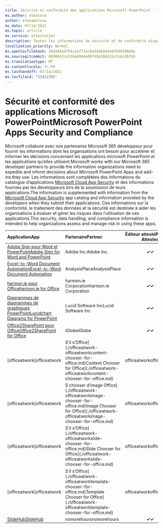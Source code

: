 ```yaml
---
title: Sécurité et conformité des applications Microsoft PowerPoint - Toutes les applications
ms.author: elmalova
author: elenamalova
ms.date: 07/14/2021
ms.topic: article
ms.service: attestation
description: Toutes les informations de sécurité et de conformité disponibles pour toutes les applications Microsoft PowerPoint.
localization_priority: Normal
ms.openlocfilehash: 38dd48a4754c1ef71ecbe544b8d4e0f049398d9e
ms.sourcegitcommit: 0098942ce316ab984e09fd9d2063cbc516c8bfb5
ms.translationtype: MT
ms.contentlocale: fr-FR
ms.lasthandoff: 07/14/2021
ms.locfileid: "53422705"
---
```

# <a name="microsoft-powerpoint-apps-security-and-compliance"></a><span data-ttu-id="7516a-103">Sécurité et conformité des applications Microsoft PowerPoint</span><span class="sxs-lookup"><span data-stu-id="7516a-103">Microsoft PowerPoint Apps Security and Compliance</span></span>

<span data-ttu-id="7516a-104">Microsoft collabore avec nos partenaires Microsoft 365 développeur pour fournir les informations dont les organisations ont besoin pour accélérer et informer les décisions concernant les applications microsoft PowerPoint et les applications qu’elles utilisent.</span><span class="sxs-lookup"><span data-stu-id="7516a-104">Microsoft works with our Microsoft 365 developer partners to provide the information organizations need to expedite and inform decisions about Microsoft PowerPoint Apps and add-ins they use.</span></span> <span data-ttu-id="7516a-105">Les informations sont complétées des informations du catalogue d’applications [Microsoft Cloud App Security](https://www.microsoft.com/en-us/enterprise-mobility-security/cloud-app-security) et des informations fournies par les développeurs lors de la soumission de leurs applications.</span><span class="sxs-lookup"><span data-stu-id="7516a-105">The information is supplemented with information from the [Microsoft Cloud App Security](https://www.microsoft.com/en-us/enterprise-mobility-security/cloud-app-security) app catalog and information provided by the developers when they submit their applications.</span></span> <span data-ttu-id="7516a-106">Ces informations sur la conformité, le traitement des données et la sécurité est destinée à aider les organisations à évaluer et gérer les risques dans l’utilisation de ces applications.</span><span class="sxs-lookup"><span data-stu-id="7516a-106">This security, data handling, and compliance information is intended to help organizations assess and manage risk in using these apps.</span></span>

| <span data-ttu-id="7516a-107">**Application**</span><span class="sxs-lookup"><span data-stu-id="7516a-107">**App**</span></span> | <span data-ttu-id="7516a-108">**Partenaire**</span><span class="sxs-lookup"><span data-stu-id="7516a-108">**Partner**</span></span> | <span data-ttu-id="7516a-109">**Éditeur attesté**</span><span class="sxs-lookup"><span data-stu-id="7516a-109">**Publisher Attested**</span></span> | <span data-ttu-id="7516a-110">**Certifié**</span><span class="sxs-lookup"><span data-stu-id="7516a-110">**Certified**</span></span> |
|:--------|:------------|:----------------------:|:-------------:|
| [<span data-ttu-id="7516a-111">Adobe Sign pour Word et PowerPoint</span><span class="sxs-lookup"><span data-stu-id="7516a-111">Adobe Sign for Word and PowerPoint</span></span>](./adobe-inc-sign-for-word-and-powerpoint.md) | <span data-ttu-id="7516a-112">Adobe Inc.</span><span class="sxs-lookup"><span data-stu-id="7516a-112">Adobe Inc.</span></span> | <span data-ttu-id="7516a-113">**✓**</span><span class="sxs-lookup"><span data-stu-id="7516a-113">**✓**</span></span> | <img alt="Certified application badge" src="../media/certified-badge.png" height="25" width="25" /> |
| [<span data-ttu-id="7516a-114">Excel-to-Word Document Automation</span><span class="sxs-lookup"><span data-stu-id="7516a-114">Excel-to-Word Document Automation</span></span>](./analysisplace-excel-to-word-document-automation.md) | <span data-ttu-id="7516a-115">AnalysisPlace</span><span class="sxs-lookup"><span data-stu-id="7516a-115">AnalysisPlace</span></span> | <span data-ttu-id="7516a-116">**✓**</span><span class="sxs-lookup"><span data-stu-id="7516a-116">**✓**</span></span> |  |
| [<span data-ttu-id="7516a-117">harmon.ie pour Office</span><span class="sxs-lookup"><span data-stu-id="7516a-117">harmon.ie for Office</span></span>](./harmonie-corporation-for-office.md) | <span data-ttu-id="7516a-118">harmon.ie Corporation</span><span class="sxs-lookup"><span data-stu-id="7516a-118">harmon.ie Corporation</span></span> | <span data-ttu-id="7516a-119">**✓**</span><span class="sxs-lookup"><span data-stu-id="7516a-119">**✓**</span></span> |  |
| [<span data-ttu-id="7516a-120">Diagrammes de diagrammes de graphiques PowerPoint</span><span class="sxs-lookup"><span data-stu-id="7516a-120">Lucidchart Diagrams for PowerPoint</span></span>](./lucid-software-inc-lucidchart-diagrams-for-powerpoint.md) | <span data-ttu-id="7516a-121">Lucid Software Inc</span><span class="sxs-lookup"><span data-stu-id="7516a-121">Lucid Software Inc</span></span> | <span data-ttu-id="7516a-122">**✓**</span><span class="sxs-lookup"><span data-stu-id="7516a-122">**✓**</span></span> |  |
| [<span data-ttu-id="7516a-123">Office2SharePoint pour Office</span><span class="sxs-lookup"><span data-stu-id="7516a-123">Office2SharePoint for Office</span></span>](./iglobe-office2sharepoint-for-office.md) | <span data-ttu-id="7516a-124">iGlobe</span><span class="sxs-lookup"><span data-stu-id="7516a-124">iGlobe</span></span> | <span data-ttu-id="7516a-125">**✓**</span><span class="sxs-lookup"><span data-stu-id="7516a-125">**✓**</span></span> | <img alt="Certified application badge" src="../media/certified-badge.png" height="25" width="25" /> |
| <span data-ttu-id="7516a-126">[officeatwork</span><span class="sxs-lookup"><span data-stu-id="7516a-126">[officeatwork</span></span> | <span data-ttu-id="7516a-127">S’il s’Office](./officeatwork-officeatworkcontent-chooser-for-office.md)</span><span class="sxs-lookup"><span data-stu-id="7516a-127">Content Chooser for Office](./officeatwork-officeatworkcontent-chooser-for-office.md)</span></span> | <span data-ttu-id="7516a-128">officeatwork</span><span class="sxs-lookup"><span data-stu-id="7516a-128">officeatwork</span></span> | <span data-ttu-id="7516a-129">**✓**</span><span class="sxs-lookup"><span data-stu-id="7516a-129">**✓**</span></span> | <img alt="Certified application badge" src="../media/certified-badge.png" height="25" width="25" /> |
| <span data-ttu-id="7516a-130">[officeatwork</span><span class="sxs-lookup"><span data-stu-id="7516a-130">[officeatwork</span></span> | <span data-ttu-id="7516a-131">S chooser d’image Office](./officeatwork-officeatworkimage-chooser-for-office.md)</span><span class="sxs-lookup"><span data-stu-id="7516a-131">Image Chooser for Office](./officeatwork-officeatworkimage-chooser-for-office.md)</span></span> | <span data-ttu-id="7516a-132">officeatwork</span><span class="sxs-lookup"><span data-stu-id="7516a-132">officeatwork</span></span> | <span data-ttu-id="7516a-133">**✓**</span><span class="sxs-lookup"><span data-stu-id="7516a-133">**✓**</span></span> |  |
| <span data-ttu-id="7516a-134">[officeatwork</span><span class="sxs-lookup"><span data-stu-id="7516a-134">[officeatwork</span></span> | <span data-ttu-id="7516a-135">S’il s’Office](./officeatwork-officeatworkslide-chooser-for-office.md)</span><span class="sxs-lookup"><span data-stu-id="7516a-135">Slide Chooser for Office](./officeatwork-officeatworkslide-chooser-for-office.md)</span></span> | <span data-ttu-id="7516a-136">officeatwork</span><span class="sxs-lookup"><span data-stu-id="7516a-136">officeatwork</span></span> | <span data-ttu-id="7516a-137">**✓**</span><span class="sxs-lookup"><span data-stu-id="7516a-137">**✓**</span></span> |  |
| <span data-ttu-id="7516a-138">[officeatwork</span><span class="sxs-lookup"><span data-stu-id="7516a-138">[officeatwork</span></span> | <span data-ttu-id="7516a-139">S’il s’Office](./officeatwork-officeatworktemplate-chooser-for-office.md)</span><span class="sxs-lookup"><span data-stu-id="7516a-139">Template Chooser for Office](./officeatwork-officeatworktemplate-chooser-for-office.md)</span></span> | <span data-ttu-id="7516a-140">officeatwork</span><span class="sxs-lookup"><span data-stu-id="7516a-140">officeatwork</span></span> | <span data-ttu-id="7516a-141">**✓**</span><span class="sxs-lookup"><span data-stu-id="7516a-141">**✓**</span></span> | <img alt="Certified application badge" src="../media/certified-badge.png" height="25" width="25" /> |
| [<span data-ttu-id="7516a-142">SlideHub</span><span class="sxs-lookup"><span data-stu-id="7516a-142">SlideHub</span></span>](./nomorehours-slidehub.md) | <span data-ttu-id="7516a-143">nomorehours</span><span class="sxs-lookup"><span data-stu-id="7516a-143">nomorehours</span></span> | <span data-ttu-id="7516a-144">**✓**</span><span class="sxs-lookup"><span data-stu-id="7516a-144">**✓**</span></span> |  |
